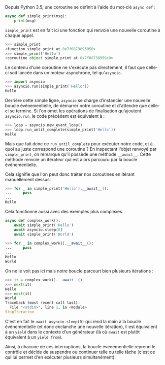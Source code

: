 Depuis Python 3.5, une coroutine se définit à l'aide du mot-clé `async def` :

```python
async def simple_print(msg):
    print(msg)
```

`simple_print` est en fait ici une fonction qui renvoie une nouvelle coroutine à chaque appel.

```python
>>> simple_print
<function simple_print at 0x7f0873895950>
>>> simple_print('Hello')
<coroutine object simple_print at 0x7f08738959e0>
```

Le contenu d'une coroutine ne s'exécute pas directement, il faut que celle-ci soit lancée dans un moteur asynchrone, tel qu'`asyncio`.

```python
>>> import asyncio
>>> asyncio.run(simple_print('Hello'))
Hello
```

Derrière cette simple ligne, `asyncio` se charge d'instancier une nouvelle boucle événementielle, de démarrer notre coroutine et d'attendre que celle-ci se termine.
Si l'on omet les opérations de finalisation qu'ajoutent `asyncio.run`, le code précédent est équivalent à :

```python
>>> loop = asyncio.new_event_loop()
>>> loop.run_until_complete(simple_print('Hello'))
Hello
```

Mais que fait donc ce `run_until_complete` pour exécuter notre code, et à quoi au juste correspond une coroutine ?
En inspectant l'objet renvoyé par `simple_print`, on remarque qu'il possède une méthode `__await__`.
Cette méthode renvoie un itérateur qui est alors parcouru par la boucle événementielle.

Cela signifie que l'on peut donc traiter nos coroutines en itérant manuellement dessus.

```python
>>> for _ in simple_print('Hello').__await__():
...     pass
... 
Hello
```

Cela fonctionne aussi avec des exemples plus complexes.

```python
async def complex_work():
    await simple_print('Hello')
    await asyncio.sleep(0)
    await simple_print('World')
```

```python
>>> for _ in complex_work().__await__():
...     pass
... 
Hello
World
```

On ne le voit pas ici mais notre boucle parcourt bien plusieurs itérations :

```python
>>> it = complex_work().__await__()
>>> next(it)
Hello
>>> next(it)
World
Traceback (most recent call last):
  File "<stdin>", line 1, in <module>
StopIteration
```

C'est en fait le `await asyncio.sleep(0)` qui rend la main à la boucle événementielle (et donc enclanche une nouvelle itération), il est équivalent à un `yield` dans le contexte d'un générateur (là où `await` est plutôt équivalent à un `yield from`).

Ainsi, à chacune de ces interruptions, la boucle évenementielle reprend le contrôle et décide de suspendre ou continuer telle ou telle tâche (c'est ce qui lui permet d'en exécuter plusieurs simultanément).
